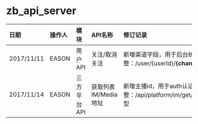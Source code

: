 # zb_api_server

|日期|操作人|模块|API名称|修订记录|
|:--|:--|:--|:--|:--|
|2017/11/11 |EASON|用户API |关注/取消关注|新增渠道字段，用于后台统计；API调整：/user/{userId}/**{channel}**/isAttention/{zbId}/{isAttention}|
|2017/11/14 |EASON|三方平台API|获取列表IM/Media地址|新增主播id，用于auth认证；API调整：/api/platform/im/get/**{zbId}**；修改端口字段调整Integer类型|